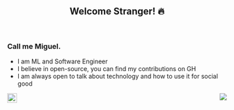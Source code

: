 <h2 align="center">Welcome Stranger! 🔥</h2>
<br/>

<p>
  <h3>Call me Miguel.</h3>
  <ul>
    <li>I am ML and Software Engineer</li>
    <li>I believe in open-source, you can find my contributions on GH</li>
    <li>I am always open to talk about technology and how to use it for social good</li>
  </ul>
  <a href="https://twitter.com/MiguelSoRamalho">
    <img align="left" alt="Miguel's Twitter" width="22px" src="https://cdn.jsdelivr.net/npm/simple-icons@v3/icons/twitter.svg" />
  </a>
  <img align="right" src="https://github-readme-stats.vercel.app/api?username=msramalho&show_icons=true&title_color=1DE9B6&icon_color=00BFA5&text_color=ECEFF1&bg_color=212121&line_height=25&hide_title=true"/>  
</p>

<!--
**msramalho/msramalho** is a ✨ _special_ ✨ repository because its `README.md` (this file) appears on your GitHub profile.

Here are some ideas to get you started:

- 🔭 I’m currently working on ...
- 🌱 I’m currently learning ...
- 👯 I’m looking to collaborate on ...
- 🤔 I’m looking for help with ...
- 💬 Ask me about ...
- 📫 How to reach me: ...
- 😄 Pronouns: ...
- ⚡ Fun fact: ...
-->
